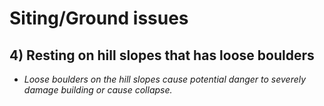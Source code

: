 # Siting/Ground issues

## 4)  Resting on hill slopes that has loose boulders
* *Loose boulders on the hill slopes cause potential danger to severely damage building or cause collapse.*

